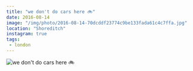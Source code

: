 ```yaml
---
title: "we don't do cars here 🚲"
date: 2016-08-14
image: "/img/photo/2016-08-14-70dcddf23774c9be133fada61c4c7ffa.jpg"
location: "Shoreditch"
instagram: true
tags:
 - london
---
```


![we don't do cars here 🚲](/img/photo/2016-08-14-70dcddf23774c9be133fada61c4c7ffa.jpg)

